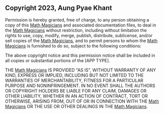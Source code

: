 ## Copyright 2023, Aung Pyae Khant

Permission is hereby granted, free of charge, to any person obtaining a copy of this [Math Magicians](https://github.com/lilskyex0x/Math-Magicians) and associated documentation files, to deal in the [Math Magicians](https://github.com/lilskyex0x/Math-Magicians) without restriction, including without limitation the rights to use, copy, modify, merge, publish, distribute, sublicense, and/or sell copies of the [Math Magicians](https://github.com/lilskyex0x/Math-Magicians), and to permit persons to whom the [Math Magicians](https://github.com/lilskyex0x/Math-Magicians) is furnished to do so, subject to the following conditions:

The above copyright notice and this permission notice shall be included in all copies or substantial portions of the [APP TYPE].

THE [Math Magicians](https://github.com/lilskyex0x/Math-Magicians) IS PROVIDED "AS IS", WITHOUT WARRANTY OF ANY KIND, EXPRESS OR IMPLIED, INCLUDING BUT NOT LIMITED TO THE WARRANTIES OF MERCHANTABILITY, FITNESS FOR A PARTICULAR PURPOSE AND NONINFRINGEMENT. IN NO EVENT SHALL THE AUTHORS OR COPYRIGHT HOLDERS BE LIABLE FOR ANY CLAIM, DAMAGES OR OTHER LIABILITY, WHETHER IN AN ACTION OF CONTRACT, TORT OR OTHERWISE, ARISING FROM, OUT OF OR IN CONNECTION WITH THE [Math Magicians](https://github.com/lilskyex0x/Math-Magicians) OR THE USE OR OTHER DEALINGS IN THE [Math Magicians](https://github.com/lilskyex0x/Math-Magicians).

